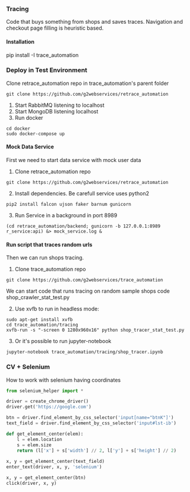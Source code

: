 ### Tracing

Code that buys something from shops and saves traces.
Navigation and checkout page filling is heuristic based.

#### Installation
pip install -I trace_automation

### Deploy in Test Environment

Clone retrace_automation repo in trace_automation's parent folder
```shell
git clone https://github.com/g2webservices/retrace_automation
```

1. Start RabbitMQ listening to localhost
2. Start MongoDB listening localhost
3. Run docker
```shell
cd docker
sudo docker-compose up
```

#### Mock Data Service

First we need to start data service with mock user data

1. Clone retrace_automation repo
```shell
git clone https://github.com/g2webservices/retrace_automation
```
2. Install dependencies.
Be carefull service uses python2

```shell
pip2 install falcon ujson faker barnum gunicorn
```

3. Run Service in a background in port 8989
```shell
(cd retrace_automation/backend; gunicorn -b 127.0.0.1:8989 r_service:api) &> mock_service.log &
```

#### Run script that traces random urls

Then we can run shops tracing.

1. Clone trace_automation repo
```shell
git clone https://github.com/g2webservices/trace_automation
```

We can start code that runs tracing on random sample shops code shop_crawler_stat_test.py

2. Use xvfb to run in headless mode:
```shell
sudo apt-get install xvfb
cd trace_automation/tracing
xvfb-run -s "-screen 0 1280x960x16" python shop_tracer_stat_test.py
```

3. Or it's possible to run jupyter-notebook 
```shell
jupyter-notebook trace_automation/tracing/shop_tracer.ipynb
```

### CV + Selenium
How to work with selenium having coordinates
```python
from selenium_helper import *

driver = create_chrome_driver()
driver.get('https://google.com')

btn = driver.find_element_by_css_selector('input[name="btnK"]')
text_field = driver.find_element_by_css_selector('input#lst-ib')

def get_element_center(elem):
    l = elem.location
    s = elem.size
    return (l['x'] + s['width'] // 2, l['y'] + s['height'] // 2)
    
x, y = get_element_center(text_field)
enter_text(driver, x, y, 'selenium')

x, y = get_element_center(btn)
click(driver, x, y)
```
